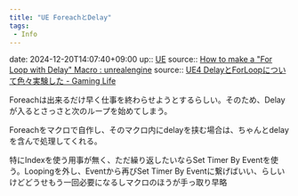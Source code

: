 ```yaml
---
title: "UE ForeachとDelay"
tags:
 - Info
---
```


date: 2024-12-20T14:07:40+09:00
up:: [UE](../Bar/App/Unreal_Engine.md)
source:: [How to make a "For Loop with Delay" Macro : unrealengine](https://www.reddit.com/r/unrealengine/comments/flu7o3/how_to_make_a_for_loop_with_delay_macro/)
source:: [UE4 DelayとForLoopについて色々実験した - Gaming Life](https://ai-gaminglife.hatenablog.com/entry/2017/12/16/143033)

Foreachは出来るだけ早く仕事を終わらせようとするらしい。そのため、Delayが入るとさっさと次のループを始めてしまう。

Foreachをマクロで自作し、そのマクロ内にdelayを挟む場合は、ちゃんとdelayを含んで処理してくれる。

特にIndexを使う用事が無く、ただ繰り返したいならSet Timer By Eventを使う。Loopingを外し、Eventから再びSet Timer By Eventに繋げばいい、らしいけどどうせもう一回必要になるしマクロのほうが手っ取り早略

